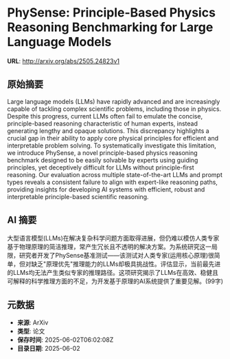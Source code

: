 # PhySense: Principle-Based Physics Reasoning Benchmarking for Large Language Models

**URL**: http://arxiv.org/abs/2505.24823v1

## 原始摘要

Large language models (LLMs) have rapidly advanced and are increasingly
capable of tackling complex scientific problems, including those in physics.
Despite this progress, current LLMs often fail to emulate the concise,
principle-based reasoning characteristic of human experts, instead generating
lengthy and opaque solutions. This discrepancy highlights a crucial gap in
their ability to apply core physical principles for efficient and interpretable
problem solving. To systematically investigate this limitation, we introduce
PhySense, a novel principle-based physics reasoning benchmark designed to be
easily solvable by experts using guiding principles, yet deceptively difficult
for LLMs without principle-first reasoning. Our evaluation across multiple
state-of-the-art LLMs and prompt types reveals a consistent failure to align
with expert-like reasoning paths, providing insights for developing AI systems
with efficient, robust and interpretable principle-based scientific reasoning.


## AI 摘要

大型语言模型(LLMs)在解决复杂科学问题方面取得进展，但仍难以模仿人类专家基于物理原理的简洁推理，常产生冗长且不透明的解决方案。为系统研究这一局限，研究者开发了PhySense基准测试——该测试对人类专家(运用核心原理)很简单，但对缺乏"原理优先"推理能力的LLMs却极具挑战性。评估显示，当前最先进的LLMs均无法产生类似专家的推理路径。这项研究揭示了LLMs在高效、稳健且可解释的科学推理方面的不足，为开发基于原理的AI系统提供了重要见解。(99字)

## 元数据

- **来源**: ArXiv
- **类型**: 论文
- **保存时间**: 2025-06-02T06:02:08Z
- **目录日期**: 2025-06-02
